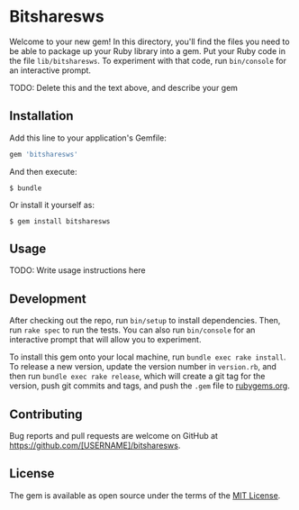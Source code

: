 # Bitsharesws

Welcome to your new gem! In this directory, you'll find the files you need to be able to package up your Ruby library into a gem. Put your Ruby code in the file `lib/bitsharesws`. To experiment with that code, run `bin/console` for an interactive prompt.

TODO: Delete this and the text above, and describe your gem

## Installation

Add this line to your application's Gemfile:

```ruby
gem 'bitsharesws'
```

And then execute:

    $ bundle

Or install it yourself as:

    $ gem install bitsharesws

## Usage

TODO: Write usage instructions here

## Development

After checking out the repo, run `bin/setup` to install dependencies. Then, run `rake spec` to run the tests. You can also run `bin/console` for an interactive prompt that will allow you to experiment.

To install this gem onto your local machine, run `bundle exec rake install`. To release a new version, update the version number in `version.rb`, and then run `bundle exec rake release`, which will create a git tag for the version, push git commits and tags, and push the `.gem` file to [rubygems.org](https://rubygems.org).

## Contributing

Bug reports and pull requests are welcome on GitHub at https://github.com/[USERNAME]/bitsharesws.

## License

The gem is available as open source under the terms of the [MIT License](http://opensource.org/licenses/MIT).
